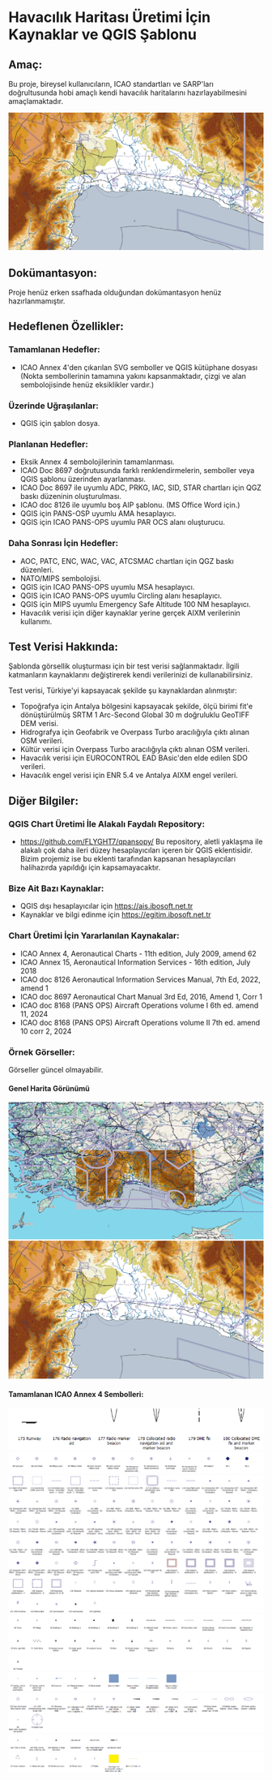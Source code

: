 # Havacılık Haritası Üretimi İçin Kaynaklar ve QGIS Şablonu


## Amaç:

Bu proje, bireysel kullanıcıların, ICAO standartları ve SARP'ları doğrultusunda hobi amaçlı kendi havacılık haritalarını hazırlayabilmesini amaçlamaktadır.

![](Images%20About%20Project/Example-2.png)

## Dokümantasyon:

Proje henüz erken ssafhada olduğundan dokümantasyon henüz hazırlanmamıştır.

## Hedeflenen Özellikler:

### Tamamlanan Hedefler:

* ICAO Annex 4'den çıkarılan SVG semboller ve QGIS kütüphane dosyası (Nokta sembollerinin tamamına yakını kapsanmaktadır, çizgi ve alan sembolojisinde henüz eksiklikler vardır.)

### Üzerinde Uğraşılanlar:
* QGIS için şablon dosya.

### Planlanan Hedefler:
* Eksik Annex 4 sembolojilerinin tamamlanması.
* ICAO Doc 8697 doğrutusunda farklı renklendirmelerin, semboller veya QGIS şablonu üzerinden ayarlanması.
* ICAO Doc 8697 ile uyumlu ADC, PRKG, IAC, SID, STAR chartları için QGZ baskı düzeninin oluşturulması.
* ICAO doc 8126 ile uyumlu boş AIP şablonu. (MS Office Word için.)
* QGIS için PANS-OSP uyumlu AMA hesaplayıcı.
* QGIS için ICAO PANS-OPS uyumlu PAR OCS alanı oluşturucu.

### Daha Sonrası İçin Hedefler:
* AOC, PATC, ENC, WAC, VAC, ATCSMAC chartları için QGZ baskı düzenleri.
* NATO/MIPS sembolojisi.
* QGIS için ICAO PANS-OPS uyumlu MSA hesaplayıcı.
* QGIS için ICAO PANS-OPS uyumlu Circling alanı hesaplayıcı.
* QGIS için MIPS uyumlu Emergency Safe Altitude 100 NM hesaplayıcı.
* Havacılık verisi için diğer kaynaklar yerine gerçek AIXM verilerinin kullanımı.

## Test Verisi Hakkında:
Şablonda görsellik oluşturması için bir test verisi sağlanmaktadır. İlgili katmanların kaynaklarını değiştirerek kendi verilerinizi de kullanabilirsiniz.

Test verisi, Türkiye'yi kapsayacak şekilde şu kaynaklardan alınmıştır:
* Topoğrafya için Antalya bölgesini kapsayacak şekilde, ölçü birimi fit'e dönüştürülmüş SRTM 1 Arc-Second Global 30 m doğruluklu GeoTIFF DEM verisi.
* Hidrografya için Geofabrik ve Overpass Turbo aracılığıyla çıktı alınan OSM verileri.
* Kültür verisi için Overpass Turbo aracılığıyla çıktı alınan OSM verileri.
* Havacılık verisi için EUROCONTROL EAD BAsic'den elde edilen SDO verileri.
* Havacılık engel verisi için ENR 5.4 ve Antalya AIXM engel verileri.

## Diğer Bilgiler:

### QGIS Chart Üretimi İle Alakalı Faydalı Repository:
* https://github.com/FLYGHT7/qpansopy/
Bu repository, aletli yaklaşma ile alakalı çok daha ileri düzey hesaplayıcıları içeren bir QGIS eklentisidir. Bizim projemiz ise bu eklenti tarafından kapsanan hesaplayıcıları halihazırda yapıldığı için kapsamayacaktır.

### Bize Ait Bazı Kaynaklar:
* QGIS dışı hesaplayıcılar için https://ais.ibosoft.net.tr
* Kaynaklar ve bilgi edinme için https://egitim.ibosoft.net.tr

### Chart Üretimi İçin Yararlanılan Kaynakalar:
* ICAO Annex 4, Aeronautical Charts - 11th edition, July 2009, amend 62
* ICAO Annex 15, Aeronautical Information Services - 16th edition, July 2018
* ICAO doc 8126 Aeronautical Information Services Manual, 7th Ed, 2022, amend 1
* ICAO doc 8697 Aeronautical Chart Manual 3rd Ed, 2016, Amend 1, Corr 1
* ICAO doc 8168 (PANS OPS) Aircraft Operations volume I 6th ed. amend 11, 2024
* ICAO doc 8168 (PANS OPS) Aircraft Operations volume II 7th ed. amend 10 corr 2, 2024

### Örnek Görseller:
Görseller güncel olmayabilir.
#### Genel Harita Görünümü
![](Images%20About%20Project/Example-1.png)
![](Images%20About%20Project/Example-2.png)
#### Tamamlanan ICAO Annex 4 Sembolleri:
![](Images%20About%20Project/Symbology-1.png)
![](Images%20About%20Project/Symbology-2.png)
![](Images%20About%20Project/Symbology-3.png)
![](Images%20About%20Project/Symbology-4.png)
![](Images%20About%20Project/Symbology-5.png)
![](Images%20About%20Project/Symbology-6.png)
![](Images%20About%20Project/Symbology-7.png)
![](Images%20About%20Project/Symbology-8.png)